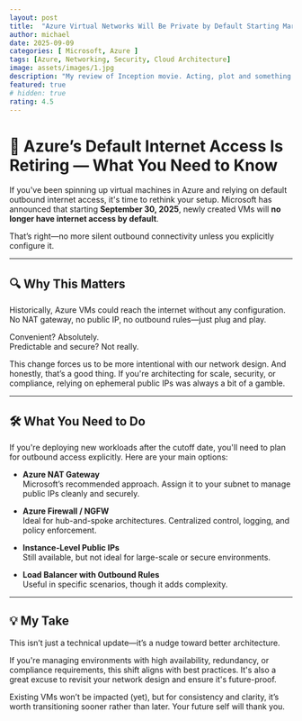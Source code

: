 ```yaml
---
layout: post
title:  "Azure Virtual Networks Will Be Private by Default Starting March 2026"
author: michael
date: 2025-09-09
categories: [ Microsoft, Azure ]
tags: [Azure, Networking, Security, Cloud Architecture]
image: assets/images/1.jpg
description: "My review of Inception movie. Acting, plot and something else in this short description."
featured: true
# hidden: true
rating: 4.5
---
```


# 🚪 Azure’s Default Internet Access Is Retiring — What You Need to Know

If you've been spinning up virtual machines in Azure and relying on default outbound internet access, it's time to rethink your setup. Microsoft has announced that starting **September 30, 2025**, newly created VMs will **no longer have internet access by default**.

That’s right—no more silent outbound connectivity unless you explicitly configure it.

---

## 🔍 Why This Matters

Historically, Azure VMs could reach the internet without any configuration. No NAT gateway, no public IP, no outbound rules—just plug and play.

Convenient? Absolutely.  
Predictable and secure? Not really.

This change forces us to be more intentional with our network design. And honestly, that’s a good thing. If you're architecting for scale, security, or compliance, relying on ephemeral public IPs was always a bit of a gamble.

---

## 🛠️ What You Need to Do

If you're deploying new workloads after the cutoff date, you'll need to plan for outbound access explicitly. Here are your main options:

- **Azure NAT Gateway**  
  Microsoft’s recommended approach. Assign it to your subnet to manage public IPs cleanly and securely.

- **Azure Firewall / NGFW**  
  Ideal for hub-and-spoke architectures. Centralized control, logging, and policy enforcement.

- **Instance-Level Public IPs**  
  Still available, but not ideal for large-scale or secure environments.

- **Load Balancer with Outbound Rules**  
  Useful in specific scenarios, though it adds complexity.

---

## 💡 My Take

This isn’t just a technical update—it’s a nudge toward better architecture.

If you're managing environments with high availability, redundancy, or compliance requirements, this shift aligns with best practices. It's also a great excuse to revisit your network design and ensure it's future-proof.

Existing VMs won’t be impacted (yet), but for consistency and clarity, it’s worth transitioning sooner rather than later. Your future self will thank you.

